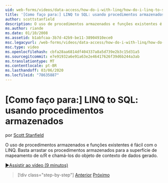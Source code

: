 ```yaml
---
uid: web-forms/videos/data-access/how-do-i-with-linq/how-do-i-linq-to-sql-using-stored-procedures
title: '[Como faço para:] LINQ to SQL: usando procedimentos armazenados | Microsoft Docs'
author: scottstanfield
description: O uso de procedimentos armazenados e funções existentes é fácil com o LINQ. Basta arrastar os procedimentos armazenados para a superfície de mapeamento de o/R e chamá-los da GE...
ms.author: riande
ms.date: 01/10/2008
ms.assetid: b1abfcaa-3b7d-42b9-be11-38904910ece0
msc.legacyurl: /web-forms/videos/data-access/how-do-i-with-linq/how-do-i-linq-to-sql-using-stored-procedures
msc.type: video
ms.openlocfilehash: cbfa28aa6814df404337a8a5d739e2b3c15d31a5
ms.sourcegitcommit: e7e91932a6e91a63e2e46417626f39d6b244a3ab
ms.translationtype: MT
ms.contentlocale: pt-BR
ms.lasthandoff: 03/06/2020
ms.locfileid: "78635887"
---
```

# <a name="how-do-i-linq-to-sql-using-stored-procedures"></a>[Como faço para:] LINQ to SQL: usando procedimentos armazenados

por [Scott Stanfield](https://github.com/scottstanfield)

O uso de procedimentos armazenados e funções existentes é fácil com o LINQ. Basta arrastar os procedimentos armazenados para a superfície de mapeamento de o/R e chamá-los do objeto de contexto de dados gerado.

[&#9654;Assistir ao vídeo (9 minutos)](https://channel9.msdn.com/Blogs/ASP-NET-Site-Videos/how-do-i-linq-to-sql-using-stored-procedures)

> [!div class="step-by-step"]
> [Anterior](how-do-i-linq-to-sql-custom-linqdatasource.md)
> [Próximo](how-do-i-linq-to-sql-updating-with-stored-procedures.md)
